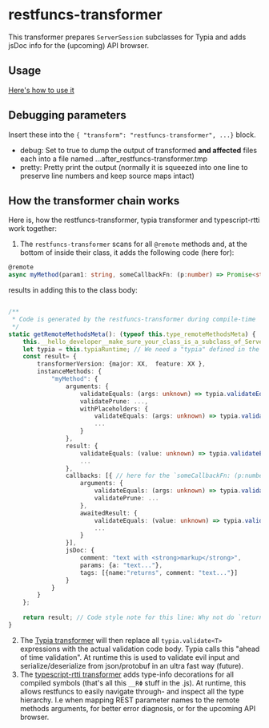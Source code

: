 # restfuncs-transformer
This transformer prepares `ServerSession` subclasses for Typia and adds jsDoc info for the (upcoming) API browser.

## Usage
[Here's how to use it](https://github.com/bogeeee/restfuncs/tree/3.x/readme.md#setting-up-the-build-here-it-gets-a-bit-nasty-)

## Debugging parameters
Insert these into the `{ "transform": "restfuncs-transformer", ...}` block.
- debug: Set to true to dump the output of transformed **and affected** files each into a file named ...after_restfuncs-transformer.tmp
- pretty: Pretty print the output (normally it is squeezed into one line to preserve line numbers and keep source maps intact)


## How the transformer chain works
Here is, how the restfuncs-transformer, typia transformer and typescript-rtti work together: 
1. The `restfuncs-transformer` scans for all `@remote` methods and, at the bottom of inside their class, it adds the following code (here for):
````typescript
@remote
async myMethod(param1: string, someCallbackFn: (p:number) => Promise<string>);
````

results in adding this to the class body:

````typescript

/**
 * Code is generated by the restfuncs-transformer during compile-time
 */
static getRemoteMethodsMeta(): (typeof this.type_remoteMethodsMeta) {
    this.__hello_developer__make_sure_your_class_is_a_subclass_of_ServerSession // Give a friendly error message when this is not the case. Otherwise the following statement "const typia = ..." would fail and leaves the user wondering.
    let typia = this.typiaRuntime; // We need a "typia" defined in the scope, but let restfuncs manage where that dependency comes from
    const result= {
        transformerVersion: {major: XX,  feature: XX },
        instanceMethods: {
            "myMethod": {
                arguments: {
                    validateEquals: (args: unknown) => typia.validateEquals<[param1: string, someCallback: (p:number) => Promise<string>]>(args),
                    validatePrune: ...,
                    withPlaceholders: {
                        validateEquals: (args: unknown) => typia.validateEquals<[param1: string, someCallback: "_callback"]>(args), // the callback declaration is replaced with "_callback" here
                        ...
                    }
                },                
                result: {
                    validateEquals: (value: unknown) => typia.validateEquals<Awaited<ReturnType<typeof this.prototype["myMethod"]>>>(value),
                    ...
                },
                callbacks: [{ // here for the `someCallbackFn: (p:number) => Promise<string>` declaration
                    arguments: {
                        validateEquals: (args: unknown) => typia.validateEquals<[p: number]>(args),
                        validatePrune: ...
                    },
                    awaitedResult: {
                        validateEquals: (value: unknown) => typia.validateEquals<string>(value),
                        ...
                    }
                }],
                jsDoc: {
                    comment: "text with <strong>markup</strong>", 
                    params: {a: "text..."},
                    tags: [{name:"returns", comment: "text..."}]
                }
            }
        }
    };
    
    return result; // Code style note for this line: Why not do `return {...}` directly ? This tiny difference allows for extra properties which ensure backward compatibility with older "restfuncs-server" packages.
}
````

2. The [Typia transformer](https://typia.io/) will then replace all `typia.validate<T>` expressions with the actual validation code body. Typia calls this "ahead of time validation". At runtime this is used to validate evil input and serialize/deserialize from json/protobuf in an ultra fast way (future).
3. The [typescript-rtti transformer](https://typescript-rtti.org/) adds type-info decorations for all compiled symbols (that's all this `__RΦ` stuff in the .js). At runtime, this allows restfuncs to easily navigate through- and inspect all the type hierarchy. I.e when mapping REST parameter names to the remote methods arguments, for better error diagnosis, or for the upcoming API browser.